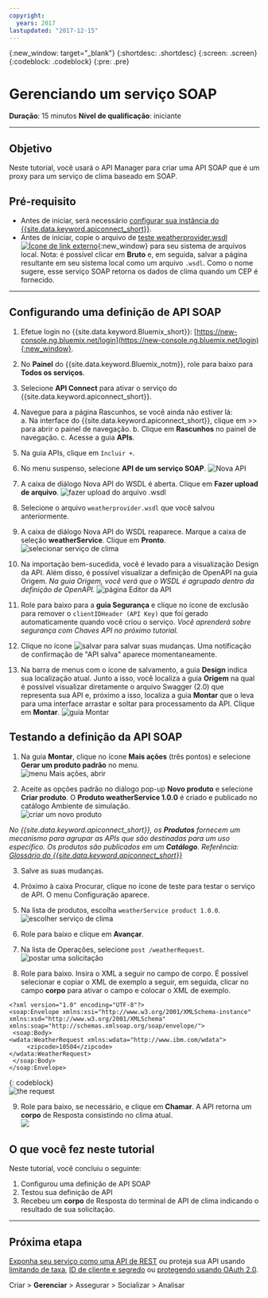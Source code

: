 ```yaml
---
copyright:
  years: 2017
lastupdated: "2017-12-15"
---
```



{:new_window: target="_blank"}
{:shortdesc: .shortdesc}
{:screen: .screen}
{:codeblock: .codeblock}
{:pre: .pre}


# Gerenciando um serviço SOAP
**Duração**: 15 minutos
**Nível de qualificação**: iniciante

---
## Objetivo
Neste tutorial, você usará o API Manager para criar uma API SOAP que é um proxy para um serviço de clima baseado em SOAP.

## Pré-requisito
- Antes de iniciar, será necessário [configurar sua instância do {{site.data.keyword.apiconnect_short}}](tut_prereq_set_up_apic_instance.html).
- Antes de iniciar, copie o arquivo de [teste weatherprovider.wsdl ![Ícone de link externo](../../../icons/launch-glyph.svg "Ícone de link externo")](https://raw.githubusercontent.com/IBM-Bluemix-Docs/apiconnect/master/tutorials/weatherprovider.wsdl){:new_window} para seu sistema de arquivos local.
Nota: é possível clicar em **Bruto** e, em seguida, salvar a página resultante em seu sistema local como um arquivo `.wsdl`. Como o nome sugere, esse serviço SOAP retorna os dados de clima quando um CEP é fornecido.

---
## Configurando uma definição de API SOAP
1. Efetue login no {{site.data.keyword.Bluemix_short}}: [https://new-console.ng.bluemix.net/login](https://new-console.ng.bluemix.net/login){:new_window}.

2. No **Painel** do {{site.data.keyword.Bluemix_notm}}, role para baixo para **Todos os serviços**.

3. Selecione **API Connect** para ativar o serviço do {{site.data.keyword.apiconnect_short}}. 
  
4. Navegue para a página Rascunhos, se você ainda não estiver lá:  
    a. Na interface do {{site.data.keyword.apiconnect_short}}, clique em >> para abrir o painel de navegação.
    b. Clique em **Rascunhos** no painel de navegação.
    c. Acesse a guia **APIs**.

5. Na guia APIs, clique em `Incluir +`.

6. No menu suspenso, selecione **API de um serviço SOAP**.
  ![Nova API](images/newapi-menu2.png)

7. A caixa de diálogo Nova API do WSDL é aberta. Clique em **Fazer upload de arquivo**.
![fazer upload do arquivo .wsdl](images/4-uploadwsdl.png)

8. Selecione o arquivo `weatherprovider.wsdl` que você salvou anteriormente.

9. A caixa de diálogo Nova API do WSDL reaparece. Marque a caixa de seleção **weatherService**. Clique em **Pronto**.
  ![selecionar serviço de clima](images/newapi2.png)

10. Na importação bem-sucedida, você é levado para a visualização Design da API. Além disso, é possível visualizar a definição de OpenAPI na guia Origem.
   _Na guia Origem, você verá que o WSDL é agrupado dentro da definição de OpenAPI._
![página Editor da API](images/designpage2.png)

11. Role para baixo para a **guia Segurança** e clique no ícone de exclusão para remover o `clientIDHeader (API Key)` que foi gerado automaticamente quando você criou o serviço.
   _Você aprenderá sobre segurança com Chaves API no próximo tutorial._

12. Clique no ícone ![salvar](images/save.png) para salvar suas mudanças. Uma notificação de confirmação de "API salva" aparece momentaneamente.

13. Na barra de menus com o ícone de salvamento, a guia **Design** indica sua localização atual. Junto a isso, você localiza a guia **Origem** na qual é possível visualizar diretamente o arquivo Swagger (2.0) que representa sua API e, próximo a isso, localiza a guia **Montar** que o leva para uma interface arrastar e soltar para processamento da API. Clique em **Montar**.
![guia Montar](images/assemble-clean.png)  

## Testando a definição da API SOAP

1. Na guia **Montar**, clique no ícone **Mais ações** (três pontos) e selecione **Gerar um produto padrão** no menu.  
   ![menu Mais ações, abrir](images/gen-default-prod.png)

2. Aceite as opções padrão no diálogo pop-up **Novo produto** e selecione **Criar produto**. O **Produto weatherService 1.0.0** é criado e publicado no catálogo Ambiente de simulação.  
  ![criar um novo produto](images/12a-chooseproduct.png)
 
  _No {{site.data.keyword.apiconnect_short}}, os **Produtos** fornecem um mecanismo para agrupar as APIs que são destinadas para um uso específico. Os produtos são publicados em um **Catálogo**. Referência: [Glossário do {{site.data.keyword.apiconnect_short}}](../apic_glossary.html)_

3. Salve as suas mudanças.  

4. Próximo à caixa Procurar, clique no ícone de teste para testar o serviço de API. O menu Configuração aparece.

5. Na lista de produtos, escolha `weatherService product 1.0.0`.  
  ![escolher serviço de clima](images/12-chooseproduct.png)

6. Role para baixo e clique em **Avançar**.

7. Na lista de Operações, selecione `post /weatherRequest`.  
  ![postar uma solicitação](images/13-selectoperation.png)

8. Role para baixo. Insira o XML a seguir no campo de corpo. É possível selecionar e copiar o XML de exemplo a seguir, em seguida, clicar no campo **corpo** para ativar o campo e colocar o XML de exemplo.  
  ```
  <?xml version="1.0" encoding="UTF-8"?>
  <soap:Envelope xmlns:xsi="http://www.w3.org/2001/XMLSchema-instance" xmlns:xsd="http://www.w3.org/2001/XMLSchema" xmlns:soap="http://schemas.xmlsoap.org/soap/envelope/">
   <soap:Body>
  <wdata:WeatherRequest xmlns:wdata="http://www.ibm.com/wdata">
       <zipcode>10504</zipcode>
  </wdata:WeatherRequest>
   </soap:Body>
  </soap:Envelope>
  ```
  {: codeblock}  
  ![the request](images/14-enterrequest.png)

9. Role para baixo, se necessário, e clique em **Chamar**.
A API retorna um **corpo** de Resposta consistindo no clima atual.  
  ![](images/15-success.png)

## O que você fez neste tutorial
Neste tutorial, você concluiu o seguinte:
1. Configurou uma definição de API SOAP
2. Testou sua definição de API
3. Recebeu um **corpo** de Resposta do terminal de API de clima indicando o resultado de sua solicitação.

---

## Próxima etapa

[Exponha seu serviço como uma API de REST](tut_expose_soap_service.html) ou proteja sua API usando [limitando de taxa](tut_rate_limit.html), [ID de cliente e segredo](tut_secure_landing.html) ou [protegendo usando OAuth 2.0](tut_secure_oauth_2.html).

Criar > **Gerenciar** > Assegurar > Socializar > Analisar
